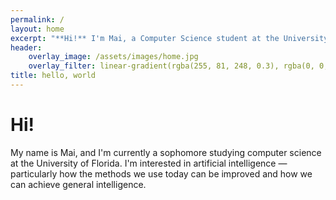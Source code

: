 ```yaml
---
permalink: /
layout: home
excerpt: "**Hi!** I'm Mai, a Computer Science student at the University of Florida."
header:
    overlay_image: /assets/images/home.jpg
    overlay_filter: linear-gradient(rgba(255, 81, 248, 0.3), rgba(0, 0, 255, 0.3))
title: hello, world
---
```

# Hi!

My name is Mai, and I'm currently a sophomore studying computer science at the University of Florida. I'm interested in artificial intelligence &mdash; particularly how the methods we use today can be improved and how we can achieve general intelligence.